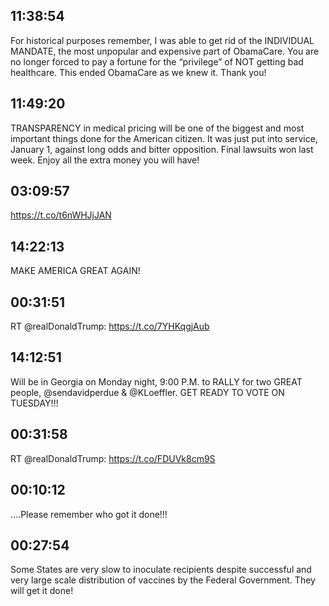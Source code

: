 ## 11:38:54
For historical purposes remember, I was able to get rid of the INDIVIDUAL MANDATE, the most unpopular and expensive part of ObamaCare. You are no longer forced to pay a fortune for the “privilege” of NOT getting bad healthcare. This ended ObamaCare as we knew it. Thank you!
## 11:49:20
TRANSPARENCY in medical pricing will be one of the biggest and most important things done for the American citizen. It was just put into service, January 1, against long odds and bitter opposition. Final lawsuits won last week. Enjoy all the extra money you will have!
## 03:09:57
https://t.co/t6nWHJjJAN
## 14:22:13
MAKE AMERICA GREAT AGAIN!
## 00:31:51
RT @realDonaldTrump: https://t.co/7YHKqgjAub
## 14:12:51
Will be in Georgia on Monday night, 9:00 P.M. to RALLY for two GREAT people, @sendavidperdue &amp; @KLoeffler. GET READY TO VOTE ON TUESDAY!!!
## 00:31:58
RT @realDonaldTrump: https://t.co/FDUVk8cm9S
## 00:10:12
....Please remember who got it done!!!
## 00:27:54
Some States are very slow to inoculate recipients despite successful and very large scale distribution of vaccines by the Federal Government. They will get it done!
